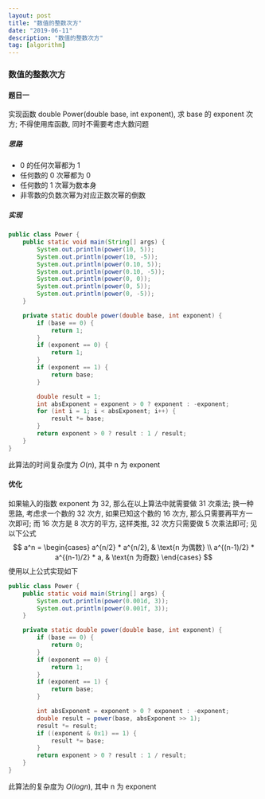 ```yaml
---
layout: post
title: "数值的整数次方"
date: "2019-06-11"
description: "数值的整数次方"
tag: [algorithm]
---
```


### 数值的整数次方

#### 题目一
实现函数 double Power(double base, int exponent), 求 base 的 exponent 次方; 不得使用库函数, 同时不需要考虑大数问题

##### 思路
- 0 的任何次幂都为 1
- 任何数的 0 次幂都为 0
- 任何数的 1 次幂为数本身
- 非零数的负数次幂为对应正数次幂的倒数

##### 实现
```Java
public class Power {
    public static void main(String[] args) {
        System.out.println(power(10, 5));
        System.out.println(power(10, -5));
        System.out.println(power(0.10, 5));
        System.out.println(power(0.10, -5));
        System.out.println(power(0, 0));
        System.out.println(power(0, 5));
        System.out.println(power(0, -5));
    }

    private static double power(double base, int exponent) {
        if (base == 0) {
            return 1;
        }
        if (exponent == 0) {
            return 1;
        }
        if (exponent == 1) {
            return base;
        }

        double result = 1;
        int absExponent = exponent > 0 ? exponent : -exponent;
        for (int i = 1; i < absExponent; i++) {
            result *= base;
        }
        return exponent > 0 ? result : 1 / result;
    }
}
```
此算法的时间复杂度为 $O(n)$, 其中 n 为 exponent

#### 优化
如果输入的指数 exponent 为 32, 那么在以上算法中就需要做 31 次乘法; 换一种思路, 考虑求一个数的 32 次方, 如果已知这个数的 16 次方, 那么只需要再平方一次即可; 而 16 次方是 8 次方的平方, 这样类推, 32 次方只需要做 5 次乘法即可; 见以下公式
$$
a^n =
\begin{cases}
a^{n/2} * a^{n/2}, & \text{n 为偶数} \\
a^{(n-1)/2} * a^{(n-1)/2} * a, & \text{n 为奇数}
\end{cases}
$$
使用以上公式实现如下
```Java
public class Power {
    public static void main(String[] args) {
        System.out.println(power(0.001d, 3));
        System.out.println(power(0.001f, 3));
    }

    private static double power(double base, int exponent) {
        if (base == 0) {
            return 0;
        }
        if (exponent == 0) {
            return 1;
        }
        if (exponent == 1) {
            return base;
        }

        int absExponent = exponent > 0 ? exponent : -exponent;
        double result = power(base, absExponent >> 1);
        result *= result;
        if ((exponent & 0x1) == 1) {
            result *= base;
        }
        return exponent > 0 ? result : 1 / result;
    }
}
```
此算法的复杂度为 $O(logn)$, 其中 n 为 exponent
